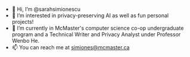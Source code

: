 - 👋 Hi, I’m @sarahsimionescu
- 👀 I’m interested in privacy-preserving AI as well as fun personal projects!
- 🌱 I’m currently in McMaster's computer science co-op undergraduate program and a Technical Writer and Privacy Analyst under Professor Wenbo He.
- 📫 You can reach me at simiones@mcmaster.ca

<!---
sarahsimionescu/sarahsimionescu is a ✨ special ✨ repository because its `README.md` (this file) appears on your GitHub profile.
You can click the Preview link to take a look at your changes.
--->
